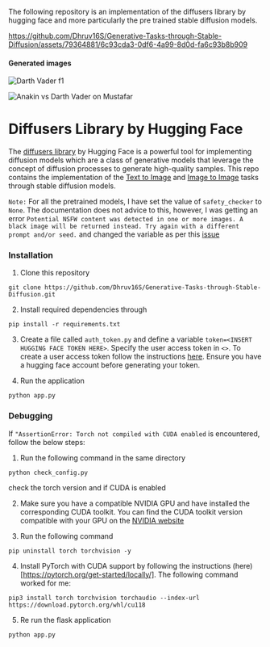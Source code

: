 The following repository is an implementation of the diffusers library by hugging face and more particularly the pre trained stable diffusion models. 

https://github.com/Dhruv16S/Generative-Tasks-through-Stable-Diffusion/assets/79364881/6c93cda3-0df6-4a99-8d0d-fa6c93b8b909

#### Generated images

![Darth Vader f1](https://github.com/Dhruv16S/Generative-Tasks-through-Stable-Diffusion/assets/79364881/825e9cdd-9e39-4dc7-a5cb-ea33fac0a3b7)

![Anakin vs Darth Vader on Mustafar](https://github.com/Dhruv16S/Generative-Tasks-through-Stable-Diffusion/assets/79364881/04bb7e60-b9de-4428-ace2-bb15f76303e8)

# Diffusers Library by Hugging Face

The [diffusers library](https://huggingface.co/docs/diffusers/index) by Hugging Face is a powerful tool for implementing diffusion models which are a class of generative models that leverage the concept of diffusion processes to generate high-quality samples. This repo contains the implementation of the [Text to Image](https://huggingface.co/docs/diffusers/using-diffusers/conditional_image_generation) and [Image to Image](https://huggingface.co/docs/diffusers/using-diffusers/img2img) tasks through stable diffusion models.

`Note:` For all the pretrained models, I have set the value of `safety_checker` to `None`. The documentation does not advice to this, however, I was getting an error `Potential NSFW content was detected in one or more images. A black image will be returned instead. Try again with a different prompt and/or seed.` and changed the variable as per this [issue](https://github.com/huggingface/diffusers/issues/2153)

### Installation

1. Clone this repository

```
git clone https://github.com/Dhruv16S/Generative-Tasks-through-Stable-Diffusion.git
```

2. Install required dependencies through

```
pip install -r requirements.txt
```

3. Create a file called `auth_token.py` and define a variable `token=<INSERT HUGGING FACE TOKEN HERE>`. Specify the user access token in `<>`. To create a user access token follow the instructions [here](https://huggingface.co/docs/hub/security-tokens). Ensure you have a hugging face account before generating your token.

4. Run the application

```
python app.py
```

### Debugging

If `"AssertionError: Torch not compiled with CUDA enabled` is encountered, follow the below steps:

1. Run the following command in the same directory

```
python check_config.py
```
check the torch version and if CUDA is enabled

2. Make sure you have a compatible NVIDIA GPU and have installed the corresponding CUDA toolkit. You can find the CUDA toolkit version compatible with your GPU on the [NVIDIA website](https://developer.nvidia.com/cuda-toolkit)

3. Run the following command

```
pip uninstall torch torchvision -y
```

4. Install PyTorch with CUDA support by following the instructions (here)[https://pytorch.org/get-started/locally/]. The following command worked for me:

```
pip3 install torch torchvision torchaudio --index-url https://download.pytorch.org/whl/cu118
```

5. Re run the flask application
```
python app.py
```

